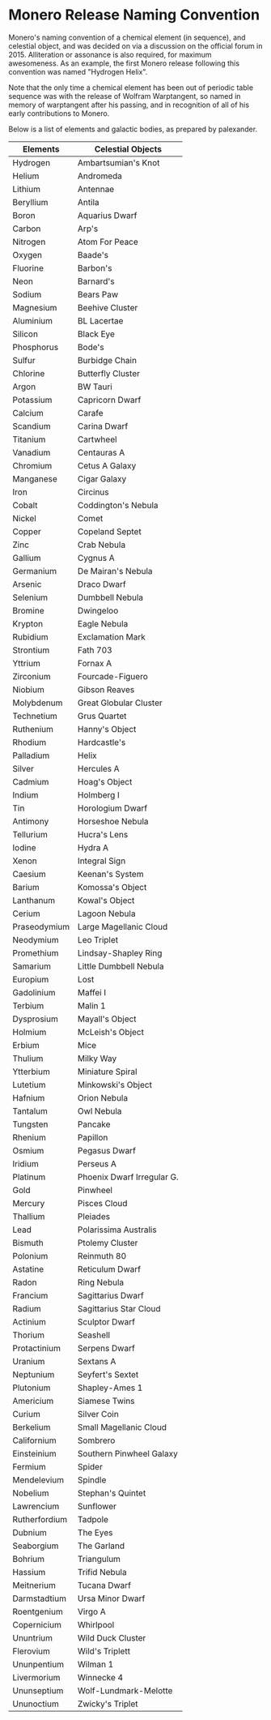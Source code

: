 # Monero Release Naming Convention

Monero's naming convention of a chemical element (in sequence), and celestial object, and was decided on via a discussion on the official forum in 2015. Alliteration or assonance is also required, for maximum awesomeness. As an example, the first Monero release following this convention was named "Hydrogen Helix".

Note that the only time a chemical element has been out of periodic table sequence was with the release of Wolfram Warptangent, so named in memory of warptangent after his passing, and in recognition of all of his early contributions to Monero.

Below is a list of elements and galactic bodies, as prepared by palexander.

| Elements | Celestial Objects | 
| ------- | ------- | 
| Hydrogen | Ambartsumian's Knot |
| Helium | Andromeda |
| Lithium | Antennae |
| Beryllium | Antila |
| Boron | Aquarius Dwarf |
| Carbon | Arp's |
| Nitrogen | Atom For Peace |
| Oxygen | Baade's |
| Fluorine | Barbon's |
| Neon | Barnard's |
| Sodium | Bears Paw |
| Magnesium | Beehive Cluster |
| Aluminium | BL Lacertae |
| Silicon | Black Eye |
| Phosphorus | Bode's |
| Sulfur | Burbidge Chain |
| Chlorine | Butterfly Cluster |
| Argon | BW Tauri |
| Potassium | Capricorn Dwarf |
| Calcium | Carafe |
| Scandium | Carina Dwarf |
| Titanium | Cartwheel |
| Vanadium | Centauras A |
| Chromium | Cetus A Galaxy |
| Manganese | Cigar Galaxy |
| Iron | Circinus |
| Cobalt | Coddington's Nebula |
| Nickel | Comet |
| Copper | Copeland Septet |
| Zinc | Crab Nebula |
| Gallium | Cygnus A |
| Germanium | De Mairan's Nebula |
| Arsenic | Draco Dwarf |
| Selenium | Dumbbell Nebula |
| Bromine | Dwingeloo |
| Krypton | Eagle Nebula |
| Rubidium | Exclamation Mark |
| Strontium | Fath 703 |
| Yttrium | Fornax A |
| Zirconium | Fourcade-Figuero |
| Niobium | Gibson Reaves |
| Molybdenum | Great Globular Cluster |
| Technetium | Grus Quartet |
| Ruthenium | Hanny's Object |
| Rhodium | Hardcastle's |
| Palladium | Helix |
| Silver | Hercules A |
| Cadmium | Hoag's Object |
| Indium | Holmberg I |
| Tin | Horologium Dwarf |
| Antimony | Horseshoe Nebula |
| Tellurium | Hucra's Lens |
| Iodine | Hydra A |
| Xenon | Integral Sign |
| Caesium | Keenan's System |
| Barium | Komossa's Object |
| Lanthanum | Kowal's Object |
| Cerium | Lagoon Nebula |
| Praseodymium | Large Magellanic Cloud |
| Neodymium | Leo Triplet |
| Promethium | Lindsay-Shapley Ring |
| Samarium | Little Dumbbell Nebula |
| Europium | Lost |
| Gadolinium | Maffei I |
| Terbium | Malin 1 |
| Dysprosium | Mayall's Object |
| Holmium | McLeish's Object |
| Erbium | Mice |
| Thulium | Milky Way |
| Ytterbium | Miniature Spiral |
| Lutetium | Minkowski's Object |
| Hafnium | Orion Nebula |
| Tantalum | Owl Nebula |
| Tungsten | Pancake |
| Rhenium | Papillon |
| Osmium | Pegasus Dwarf |
| Iridium | Perseus A |
| Platinum | Phoenix Dwarf Irregular G. |
| Gold | Pinwheel |
| Mercury | Pisces Cloud |
| Thallium | Pleiades |
| Lead | Polarissima Australis |
| Bismuth | Ptolemy Cluster |
| Polonium | Reinmuth 80 |
| Astatine | Reticulum Dwarf |
| Radon | Ring Nebula |
| Francium | Sagittarius Dwarf |
| Radium | Sagittarius Star Cloud |
| Actinium | Sculptor Dwarf |
| Thorium | Seashell |
| Protactinium | Serpens Dwarf |
| Uranium | Sextans A |
| Neptunium | Seyfert's Sextet |
| Plutonium | Shapley-Ames 1 |
| Americium | Siamese Twins |
| Curium | Silver Coin |
| Berkelium | Small Magellanic Cloud |
| Californium | Sombrero |
| Einsteinium | Southern Pinwheel Galaxy |
| Fermium | Spider |
| Mendelevium | Spindle |
| Nobelium | Stephan's Quintet |
| Lawrencium | Sunflower |
| Rutherfordium | Tadpole |
| Dubnium | The Eyes |
| Seaborgium | The Garland |
| Bohrium | Triangulum |
| Hassium | Trifid Nebula |
| Meitnerium | Tucana Dwarf |
| Darmstadtium | Ursa Minor Dwarf |
| Roentgenium | Virgo A |
| Copernicium | Whirlpool |
| Ununtrium | Wild Duck Cluster |
| Flerovium | Wild's Triplett |
| Ununpentium | Wilman 1 |
| Livermorium | Winnecke 4 |
| Ununseptium | Wolf-Lundmark-Melotte |
| Ununoctium | Zwicky's Triplet |
